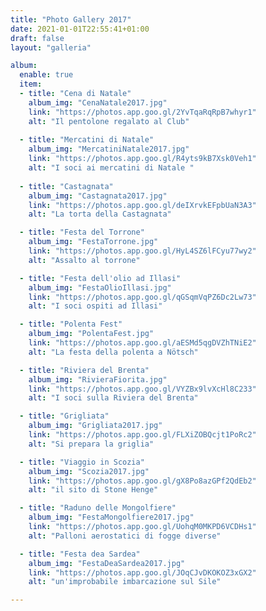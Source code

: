 ```yaml
---
title: "Photo Gallery 2017"
date: 2021-01-01T22:55:41+01:00
draft: false
layout: "galleria"

album:
  enable: true
  item:
  - title: "Cena di Natale"
    album_img: "CenaNatale2017.jpg"
    link: "https://photos.app.goo.gl/2YvTqaRqRpB7whyr1"
    alt: "Il pentolone regalato al Club"
  
  - title: "Mercatini di Natale"
    album_img: "MercatiniNatale2017.jpg"
    link: "https://photos.app.goo.gl/R4yts9kB7Xsk0Veh1"
    alt: "I soci ai mercatini di Natale "
  
  - title: "Castagnata"
    album_img: "Castagnata2017.jpg"
    link: "https://photos.app.goo.gl/deIXrvkEFpbUaN3A3"
    alt: "La torta della Castagnata"

  - title: "Festa del Torrone"
    album_img: "FestaTorrone.jpg"
    link: "https://photos.app.goo.gl/HyL4SZ6lFCyu77wy2"
    alt: "Assalto al torrone"

  - title: "Festa dell'olio ad Illasi"
    album_img: "FestaOlioIllasi.jpg"
    link: "https://photos.app.goo.gl/qGSqmVqPZ6Dc2Lw73"
    alt: "I soci ospiti ad Illasi"

  - title: "Polenta Fest"
    album_img: "PolentaFest.jpg"
    link: "https://photos.app.goo.gl/aESMd5qgDVZhTNiE2"
    alt: "La festa della polenta a Nötsch"

  - title: "Riviera del Brenta"
    album_img: "RivieraFiorita.jpg"
    link: "https://photos.app.goo.gl/VYZBx9lvXcHl8C233"
    alt: "I soci sulla Riviera del Brenta"

  - title: "Grigliata"
    album_img: "Grigliata2017.jpg"
    link: "https://photos.app.goo.gl/FLXiZOBQcjt1PoRc2"
    alt: "Si prepara la griglia"

  - title: "Viaggio in Scozia"
    album_img: "Scozia2017.jpg"
    link: "https://photos.app.goo.gl/gX8Po8azGPf2QdEb2"
    alt: "il sito di Stone Henge"

  - title: "Raduno delle Mongolfiere"
    album_img: "FestaMongolfiere2017.jpg"
    link: "https://photos.app.goo.gl/UohqM0MKPD6VCDHs1"
    alt: "Palloni aerostatici di fogge diverse"

  - title: "Festa dea Sardea"
    album_img: "FestaDeaSardea2017.jpg"
    link: "https://photos.app.goo.gl/JOqCJvDKOKOZ3xGX2"
    alt: "un'improbabile imbarcazione sul Sile"

---
```

